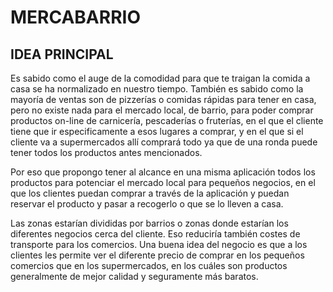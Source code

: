 # MERCABARRIO

## IDEA PRINCIPAL
Es sabido como el auge de la comodidad para que te traigan la comida a casa se ha normalizado en nuestro tiempo. También es sabido como la mayoría de ventas son de pizzerías o comidas rápidas para tener en casa, pero no existe nada para el mercado local, de barrio, para poder comprar productos on-line de carnicería, pescaderías o fruterías, en el que el cliente tiene que ir especificamente a esos lugares a comprar, y en el que si el cliente va a supermercados allí comprará todo ya que de una ronda puede tener todos los productos antes mencionados.

Por eso que propongo tener al alcance en una misma aplicación todos los productos para potenciar el mercado local para pequeños negocios, en el que los clientes puedan comprar a través de la aplicación y puedan reservar el producto y pasar a recogerlo o que se lo lleven a casa.

Las zonas estarían divididas por barrios o zonas donde estarían los diferentes negocios cerca del cliente. Eso reduciría también costes de transporte para los comercios.
Una buena idea del negocio es que a los clientes les permite ver el diferente precio de comprar en los pequeños comercios que en los supermercados, en los cuáles son productos generalmente de mejor calidad y seguramente más baratos.

